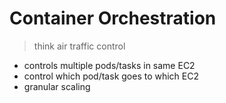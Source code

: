 # Container Orchestration

> think air traffic control

- controls multiple pods/tasks in same EC2
- control which pod/task goes to which EC2
- granular scaling 